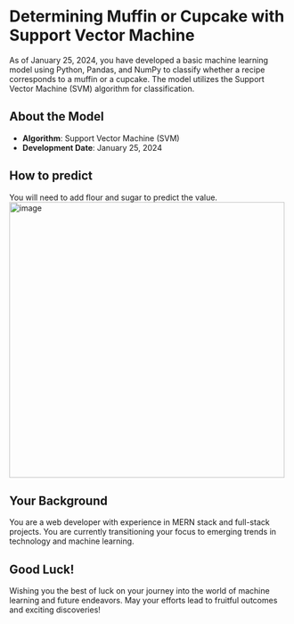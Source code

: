 # Determining Muffin or Cupcake with Support Vector Machine

As of January 25, 2024, you have developed a basic machine learning model using Python, Pandas, and NumPy to classify whether a recipe corresponds to a muffin or a cupcake. The model utilizes the Support Vector Machine (SVM) algorithm for classification.

## About the Model
- **Algorithm**: Support Vector Machine (SVM)
- **Development Date**: January 25, 2024

## How to predict
You will need to add flour and sugar to predict the value.
<img width="494" alt="image" src="https://github.com/AbdulHadi806/Muffin-or-cupcake-model/assets/113926529/4a76e14b-24ee-45c1-95f9-92126fb608e3">


## Your Background
You are a web developer with experience in MERN stack and full-stack projects. You are currently transitioning your focus to emerging trends in technology and machine learning.

## Good Luck!
Wishing you the best of luck on your journey into the world of machine learning and future endeavors. May your efforts lead to fruitful outcomes and exciting discoveries!
